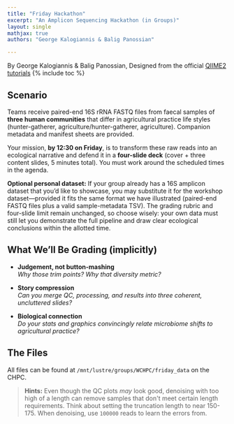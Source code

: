 ```yaml
---
title: "Friday Hackathon"
excerpt: "An Amplicon Sequencing Hackathon (in Groups)"
layout: single
mathjax: true
authors: "George Kalogiannis & Balig Panossian"

---
```


By George Kalogiannis & Balig Panossian, Designed from the official [QIIME2 tutorials](https://docs.qiime2.org/2024.2/tutorials/)
{% include toc %}


## Scenario  
Teams receive paired-end 16S rRNA FASTQ files from faecal samples of **three human communities** that differ in agricultural practice life styles (hunter-gatherer, agriculture/hunter-gatherer, agriculture). Companion metadata and manifest sheets are provided.  

Your mission, **by 12:30 on Friday**, is to transform these raw reads into an ecological narrative and defend it in a **four-slide deck** (cover + three content slides, 5 minutes total). You must work around the scheduled times in the agenda.

**Optional personal dataset:** If your group already has a 16S amplicon dataset that you’d like to showcase, you may substitute it for the workshop dataset—provided it fits the same format we have illustrated (paired-end FASTQ files plus a valid sample-metadata TSV). The grading rubric and four-slide limit remain unchanged, so choose wisely: your own data must still let you demonstrate the full pipeline and draw clear ecological conclusions within the allotted time.


## What We’ll Be Grading (implicitly)  

- **Judgement, not button-mashing**  
  *Why those trim points? Why that diversity metric?*  

- **Story compression**  
  *Can you merge QC, processing, and results into three coherent, uncluttered slides?*  

- **Biological connection**  
  *Do your stats and graphics convincingly relate microbiome shifts to agricultural practice?*  


## The Files

All files can be found at ```/mnt/lustre/groups/WCHPC/friday_data``` on the CHPC.

>**Hints:** Even though the QC plots _may_ look good, denoising with too high of a length can remove samples that don't meet certain length requirements. Think about setting the truncation length to near 150-175. When denoising, use ```100000``` reads to learn the errors from.


